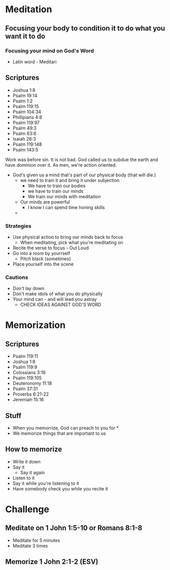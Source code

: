 # Meditation
## Focusing your body to condition it to do what you want it to do
### Focusing your mind on God's Word
* Latin word - Meditari

## Scriptures
* Joshua 1:8
* Psalm 19:14
* Psalm 1:2
* Psalm 119:15
* Psalm 104:34
* Phillipians 4:8
* Psalm 119:97
* Psalm 49:3
* Psalm 63:6
* Isaiah 26:3
* Psalm 119:148
* Psalm 143:5

Work was before sin. It is not bad.
God called us to subdue the earth and have dominion over it. As men, we're action oriented.

* God's given us a mind that's part of our physical body (that will die.)
    * we need to train it and bring it under subjection
        * We have to train our bodies
        * we have to train our minds 
        * We train our minds with meditation
    * Our minds are powerful
        * I know I can spend time honing skills
    * 

### Strategies
* Use physical action to bring our minds back to focus
    * When meditating, pick what you're meditating on
* Recite the verse to focus - Out Loud
* Go into a room by yourrself
    * Pitch black (sometimes)
* Place yourself into the scene

### Cautions
* Don't lay down
* Don't make idols of what you do physically
* Your mind can - and will lead you astray
    * CHECK IDEAS AGAINST GOD'S WORD


# Memorization

## Scriptures
* Psalm 119:11
* Joshua 1:8
* Psalm 119:9
* Colossians 3:16
* Psalm 119:105
* Deuteronomy 11:18
* Psalm 37:31
* Proverbs 6:21-22
* Jeremiah 15:16

## Stuff
* When you memorrize, God can preach to you for *
* We memorize things that are important to us

## How to memorize
* Write it down
* Say it
    * Say it again
* Listen to it
* Say it while you're listening to it
* Have somebody check you while you recite it

# Challenge
## Meditate on 1 John 1:5-10 or Romans 8:1-8
* Meditate for 5 minutes
* Meditate 3 times
## Memorize 1 John 2:1-2 (ESV)
